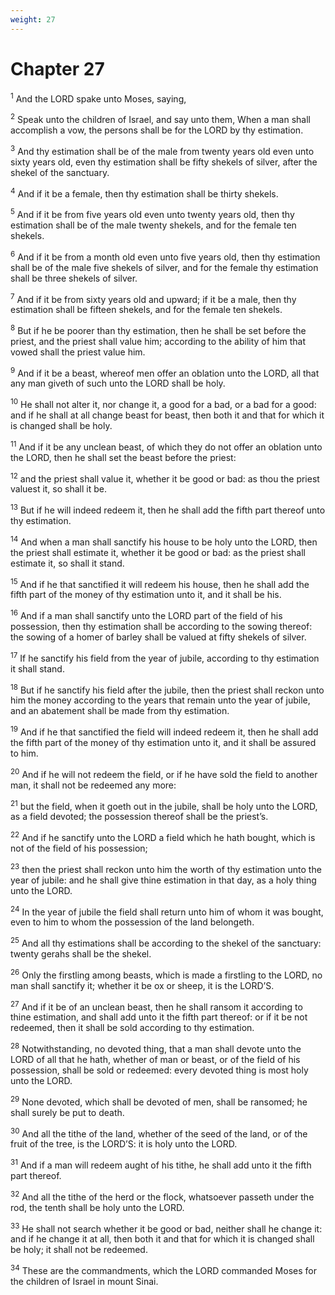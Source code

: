 ```yaml
---
weight: 27
---
```


# Chapter 27

<sup>1</sup> And the LORD spake unto Moses, saying, 

<sup>2</sup> Speak unto the children of Israel, and say unto them, When a man shall accomplish a vow, the persons shall be for the LORD by thy estimation. 

<sup>3</sup> And thy estimation shall be of the male from twenty years old even unto sixty years old, even thy estimation shall be fifty shekels of silver, after the shekel of the sanctuary. 

<sup>4</sup> And if it be a female, then thy estimation shall be thirty shekels. 

<sup>5</sup> And if it be from five years old even unto twenty years old, then thy estimation shall be of the male twenty shekels, and for the female ten shekels. 

<sup>6</sup> And if it be from a month old even unto five years old, then thy estimation shall be of the male five shekels of silver, and for the female thy estimation shall be three shekels of silver. 

<sup>7</sup> And if it be from sixty years old and upward; if it be a male, then thy estimation shall be fifteen shekels, and for the female ten shekels. 

<sup>8</sup> But if he be poorer than thy estimation, then he shall be set before the priest, and the priest shall value him; according to the ability of him that vowed shall the priest value him. 

<sup>9</sup> And if it be a beast, whereof men offer an oblation unto the LORD, all that any man giveth of such unto the LORD shall be holy. 

<sup>10</sup> He shall not alter it, nor change it, a good for a bad, or a bad for a good: and if he shall at all change beast for beast, then both it and that for which it is changed shall be holy. 

<sup>11</sup> And if it be any unclean beast, of which they do not offer an oblation unto the LORD, then he shall set the beast before the priest: 

<sup>12</sup> and the priest shall value it, whether it be good or bad: as thou the priest valuest it, so shall it be. 

<sup>13</sup> But if he will indeed redeem it, then he shall add the fifth part thereof unto thy estimation. 

<sup>14</sup> And when a man shall sanctify his house to be holy unto the LORD, then the priest shall estimate it, whether it be good or bad: as the priest shall estimate it, so shall it stand. 

<sup>15</sup> And if he that sanctified it will redeem his house, then he shall add the fifth part of the money of thy estimation unto it, and it shall be his. 

<sup>16</sup> And if a man shall sanctify unto the LORD part of the field of his possession, then thy estimation shall be according to the sowing thereof: the sowing of a homer of barley shall be valued at fifty shekels of silver. 

<sup>17</sup> If he sanctify his field from the year of jubile, according to thy estimation it shall stand. 

<sup>18</sup> But if he sanctify his field after the jubile, then the priest shall reckon unto him the money according to the years that remain unto the year of jubile, and an abatement shall be made from thy estimation. 

<sup>19</sup> And if he that sanctified the field will indeed redeem it, then he shall add the fifth part of the money of thy estimation unto it, and it shall be assured to him. 

<sup>20</sup> And if he will not redeem the field, or if he have sold the field to another man, it shall not be redeemed any more: 

<sup>21</sup> but the field, when it goeth out in the jubile, shall be holy unto the LORD, as a field devoted; the possession thereof shall be the priest’s. 

<sup>22</sup> And if he sanctify unto the LORD a field which he hath bought, which is not of the field of his possession; 

<sup>23</sup> then the priest shall reckon unto him the worth of thy estimation unto the year of jubile: and he shall give thine estimation in that day, as a holy thing unto the LORD. 

<sup>24</sup> In the year of jubile the field shall return unto him of whom it was bought, even to him to whom the possession of the land belongeth. 

<sup>25</sup> And all thy estimations shall be according to the shekel of the sanctuary: twenty gerahs shall be the shekel. 

<sup>26</sup> Only the firstling among beasts, which is made a firstling to the LORD, no man shall sanctify it; whether it be ox or sheep, it is the LORD’S. 

<sup>27</sup> And if it be of an unclean beast, then he shall ransom it according to thine estimation, and shall add unto it the fifth part thereof: or if it be not redeemed, then it shall be sold according to thy estimation. 

<sup>28</sup> Notwithstanding, no devoted thing, that a man shall devote unto the LORD of all that he hath, whether of man or beast, or of the field of his possession, shall be sold or redeemed: every devoted thing is most holy unto the LORD. 

<sup>29</sup> None devoted, which shall be devoted of men, shall be ransomed; he shall surely be put to death. 

<sup>30</sup> And all the tithe of the land, whether of the seed of the land, or of the fruit of the tree, is the LORD’S: it is holy unto the LORD. 

<sup>31</sup> And if a man will redeem aught of his tithe, he shall add unto it the fifth part thereof. 

<sup>32</sup> And all the tithe of the herd or the flock, whatsoever passeth under the rod, the tenth shall be holy unto the LORD. 

<sup>33</sup> He shall not search whether it be good or bad, neither shall he change it: and if he change it at all, then both it and that for which it is changed shall be holy; it shall not be redeemed. 

<sup>34</sup> These are the commandments, which the LORD commanded Moses for the children of Israel in mount Sinai. 

